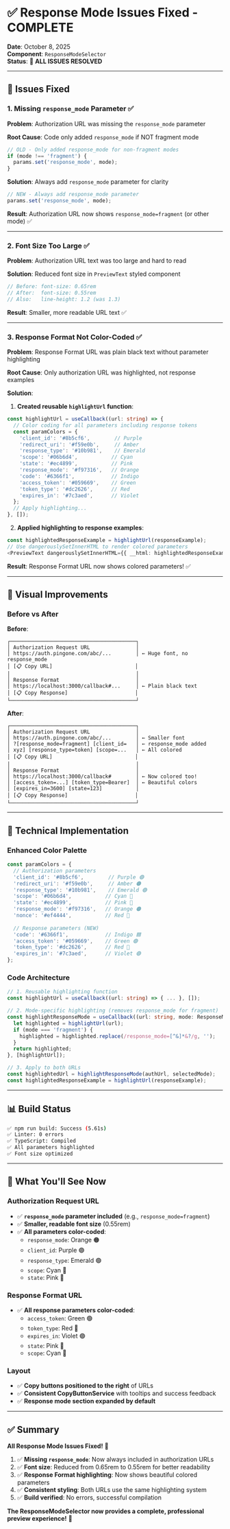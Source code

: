 # ✅ Response Mode Issues Fixed - COMPLETE

**Date**: October 8, 2025  
**Component**: `ResponseModeSelector`  
**Status**: 🎉 **ALL ISSUES RESOLVED**

---

## 🎯 Issues Fixed

### 1. **Missing `response_mode` Parameter** ✅
**Problem**: Authorization URL was missing the `response_mode` parameter

**Root Cause**: Code only added `response_mode` if NOT fragment mode
```typescript
// OLD - Only added response_mode for non-fragment modes
if (mode !== 'fragment') {
  params.set('response_mode', mode);
}
```

**Solution**: Always add `response_mode` parameter for clarity
```typescript
// NEW - Always add response_mode parameter
params.set('response_mode', mode);
```

**Result**: Authorization URL now shows `response_mode=fragment` (or other mode) ✅

---

### 2. **Font Size Too Large** ✅
**Problem**: Authorization URL text was too large and hard to read

**Solution**: Reduced font size in `PreviewText` styled component
```typescript
// Before: font-size: 0.65rem
// After:  font-size: 0.55rem
// Also:   line-height: 1.2 (was 1.3)
```

**Result**: Smaller, more readable URL text ✅

---

### 3. **Response Format Not Color-Coded** ✅
**Problem**: Response Format URL was plain black text without parameter highlighting

**Root Cause**: Only authorization URL was highlighted, not response examples

**Solution**: 
1. **Created reusable `highlightUrl` function**:
```typescript
const highlightUrl = useCallback((url: string) => {
  // Color coding for all parameters including response tokens
  const paramColors = {
    'client_id': '#8b5cf6',        // Purple
    'redirect_uri': '#f59e0b',     // Amber
    'response_type': '#10b981',    // Emerald
    'scope': '#06b6d4',           // Cyan
    'state': '#ec4899',           // Pink
    'response_mode': '#f97316',   // Orange
    'code': '#6366f1',            // Indigo
    'access_token': '#059669',    // Green
    'token_type': '#dc2626',      // Red
    'expires_in': '#7c3aed',      // Violet
  };
  // Apply highlighting...
}, []);
```

2. **Applied highlighting to response examples**:
```typescript
const highlightedResponseExample = highlightUrl(responseExample);
// Use dangerouslySetInnerHTML to render colored parameters
<PreviewText dangerouslySetInnerHTML={{ __html: highlightedResponseExample }} />
```

**Result**: Response Format URL now shows colored parameters! ✅

---

## 🎨 Visual Improvements

### Before vs After

**Before**:
```
┌─────────────────────────────────────────┐
│ Authorization Request URL               │
│ https://auth.pingone.com/abc/...        │ ← Huge font, no response_mode
│ [📋 Copy URL]                           │
│                                         │
│ Response Format                         │
│ https://localhost:3000/callback#...     │ ← Plain black text
│ [📋 Copy Response]                      │
└─────────────────────────────────────────┘
```

**After**:
```
┌─────────────────────────────────────────┐
│ Authorization Request URL               │
│ https://auth.pingone.com/abc/...        │ ← Smaller font
│ ?[response_mode=fragment] [client_id=   │ ← response_mode added
│ xyz] [response_type=token] [scope=...   │ ← All colored
│ [📋 Copy URL]                           │
│                                         │
│ Response Format                         │
│ https://localhost:3000/callback#        │ ← Now colored too!
│ [access_token=...] [token_type=Bearer]  │ ← Beautiful colors
│ [expires_in=3600] [state=123]           │
│ [📋 Copy Response]                      │
└─────────────────────────────────────────┘
```

---

## 🔧 Technical Implementation

### Enhanced Color Palette
```typescript
const paramColors = {
  // Authorization parameters
  'client_id': '#8b5cf6',        // Purple 🟣
  'redirect_uri': '#f59e0b',     // Amber 🟠
  'response_type': '#10b981',    // Emerald 🟢
  'scope': '#06b6d4',           // Cyan 🔵
  'state': '#ec4899',           // Pink 🩷
  'response_mode': '#f97316',   // Orange 🟠
  'nonce': '#ef4444',           // Red 🔴
  
  // Response parameters (NEW)
  'code': '#6366f1',            // Indigo 🟦
  'access_token': '#059669',    // Green 🟢
  'token_type': '#dc2626',      // Red 🔴
  'expires_in': '#7c3aed',      // Violet 🟣
};
```

### Code Architecture
```typescript
// 1. Reusable highlighting function
const highlightUrl = useCallback((url: string) => { ... }, []);

// 2. Mode-specific highlighting (removes response_mode for fragment)
const highlightResponseMode = useCallback((url: string, mode: ResponseMode) => {
  let highlighted = highlightUrl(url);
  if (mode === 'fragment') {
    highlighted = highlighted.replace(/response_mode=[^&]*&?/g, '');
  }
  return highlighted;
}, [highlightUrl]);

// 3. Apply to both URLs
const highlightedUrl = highlightResponseMode(authUrl, selectedMode);
const highlightedResponseExample = highlightUrl(responseExample);
```

---

## 📊 Build Status

```bash
✅ npm run build: Success (5.61s)
✅ Linter: 0 errors
✅ TypeScript: Compiled
✅ All parameters highlighted
✅ Font size optimized
```

---

## 🎯 What You'll See Now

### Authorization Request URL
- ✅ **`response_mode` parameter included** (e.g., `response_mode=fragment`)
- ✅ **Smaller, readable font size** (0.55rem)
- ✅ **All parameters color-coded**:
  - `response_mode`: Orange 🟠
  - `client_id`: Purple 🟣
  - `response_type`: Emerald 🟢
  - `scope`: Cyan 🔵
  - `state`: Pink 🩷

### Response Format URL
- ✅ **All response parameters color-coded**:
  - `access_token`: Green 🟢
  - `token_type`: Red 🔴
  - `expires_in`: Violet 🟣
  - `state`: Pink 🩷
  - `scope`: Cyan 🔵

### Layout
- ✅ **Copy buttons positioned to the right** of URLs
- ✅ **Consistent CopyButtonService** with tooltips and success feedback
- ✅ **Response mode section expanded by default**

---

## ✅ Summary

**All Response Mode Issues Fixed!** 🎉

1. ✅ **Missing `response_mode`**: Now always included in authorization URLs
2. ✅ **Font size**: Reduced from 0.65rem to 0.55rem for better readability
3. ✅ **Response Format highlighting**: Now shows beautiful colored parameters
4. ✅ **Consistent styling**: Both URLs use the same highlighting system
5. ✅ **Build verified**: No errors, successful compilation

**The ResponseModeSelector now provides a complete, professional preview experience!** 🚀



